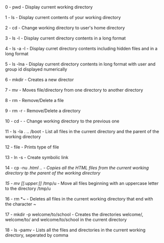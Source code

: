 0 - pwd - Display current working directory <br><br>
1 - ls  - Display current contents of your working directory<br><br>
2 - cd  - Change working directory to user's home  directory<br><br>
3 - ls -l - Display current directory contents in a long format<br><br>
4 - ls -a -l - Display curret directory contents including hidden files and in a long format<br><br>
5 - ls -lna  - Display current directory contents in long format with user and group id displayed numerically<br><br>
6 - mkdir - Creates a new director<br><br>
7 - mv - Moves file/directory from one directory to another directory<br><br>
8 - rm - Remove/Delete a file<br><br>
9 - rm -r  - Remove/Delete a directory<br><br>
10 - cd -  - Change working directory to the previous one<br><br>
11 - ls -la . .. /boot - List all files in the current directory and the parent of the working directory<br><br>
12 - file - Prints type of file<br><br>
13 - ln -s - Create symbolic link<br><br>
14 - cp -nu *.html .. - Copies all the HTML files from the current working directory tp the parent of the working directory<br><br>
15 - mv [[:upper:]]* /tmp/u -  Move all files beginning with an uppercase letter to the directory /tmp/u<br><br>
16 - rm *~  - Deletes all files in the current working directory that end with the character ~ <br><br>
17 - mkdir -p welcome/to/school - Creates the directories welcome/, welcome/to/ and welcome/to/school in the current directory<br><br>
18 - ls -pamv - Lists all the files and directories in the current working directory, seperated by comma
  
